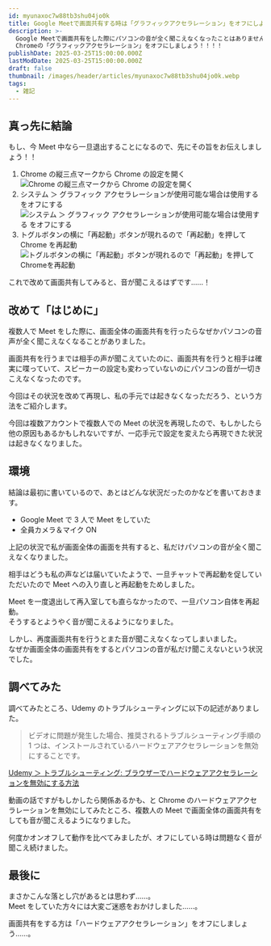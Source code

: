 ```yaml
---
id: myunaxoc7w88tb3shu04jo0k
title: Google Meetで画面共有する時は「グラフィックアクセラレーション」をオフにしよう
description: >-
  Google Meetで画面共有をした際にパソコンの音が全く聞こえなくなったことはありませんか？
  Chromeの「グラフィックアクセラレーション」をオフにしましょう！！！！
publishDate: 2025-03-25T15:00:00.000Z
lastModDate: 2025-03-25T15:00:00.000Z
draft: false
thumbnail: /images/header/articles/myunaxoc7w88tb3shu04jo0k.webp
tags:
  - 雑記
---
```


## 真っ先に結論

もし、今 Meet 中なら一旦退出することになるので、先にその旨をお伝えしましょう！！

1. Chrome の縦三点マークから Chrome の設定を開く  
   ![Chrome の縦三点マークから Chrome の設定を開く](/images/article/migrated/categories/memo/2/openSettings.webp)
1. システム ＞ グラフィック アクセラレーションが使用可能な場合は使用する をオフにする  
   ![システム ＞ グラフィック アクセラレーションが使用可能な場合は使用する をオフにする](/images/article/migrated/categories/memo/2/openSystemSettings.webp)
1. トグルボタンの横に「再起動」ボタンが現れるので「再起動」を押して Chrome を再起動  
   ![トグルボタンの横に「再起動」ボタンが現れるので「再起動」を押してChromeを再起動](/images/article/migrated/categories/memo/2/reboot.webp)

これで改めて画面共有してみると、音が聞こえるはずです……！

## 改めて「はじめに」

複数人で Meet をした際に、画面全体の画面共有を行ったらなぜかパソコンの音声が全く聞こえなくなることがありました。

画面共有を行うまでは相手の声が聞こえていたのに、画面共有を行うと相手は確実に喋っていて、スピーカーの設定も変わっていないのにパソコンの音が一切きこえなくなったのです。

今回はその状況を改めて再現し、私の手元では起きなくなっただろう、という方法をご紹介します。

今回は複数アカウントで複数人での Meet の状況を再現したので、もしかしたら他の原因もあるかもしれないですが、一応手元で設定を変えたら再現できた状況は起きなくなりました。

## 環境

結論は最初に書いているので、あとはどんな状況だったのかなどを書いておきます。

-   Google Meet で 3 人で Meet をしていた
-   全員カメラ＆マイク ON

上記の状況で私が画面全体の画面を共有すると、私だけパソコンの音が全く聞こえなくなりました。

相手はどうも私の声などは届いていたようで、一旦チャットで再起動を促していただいたので Meet への入り直しと再起動をためしました。

Meet を一度退出して再入室しても直らなかったので、一旦パソコン自体を再起動。  
そうするとようやく音が聞こえるようになりました。

しかし、再度画面共有を行うとまた音が聞こえなくなってしまいました。  
なぜか画面全体の画面共有をするとパソコンの音が私だけ聞こえないという状況でした。

## 調べてみた

調べてみたところ、Udemy のトラブルシューティングに以下の記述がありました。

> ビデオに問題が発生した場合、推奨されるトラブルシューティング手順の 1 つは、インストールされているハードウェアアクセラレーションを無効にすることです。

[Udemy ＞ トラブルシューティング: ブラウザーでハードウェアアクセラレーションを無効にする方法](https://support.udemy.com/hc/ja/articles/22543012795799-%E3%83%88%E3%83%A9%E3%83%96%E3%83%AB%E3%82%B7%E3%83%A5%E3%83%BC%E3%83%86%E3%82%A3%E3%83%B3%E3%82%B0-%E3%83%96%E3%83%A9%E3%82%A6%E3%82%B6%E3%83%BC%E3%81%A7%E3%83%8F%E3%83%BC%E3%83%89%E3%82%A6%E3%82%A7%E3%82%A2%E3%82%A2%E3%82%AF%E3%82%BB%E3%83%A9%E3%83%AC%E3%83%BC%E3%82%B7%E3%83%A7%E3%83%B3%E3%82%92%E7%84%A1%E5%8A%B9%E3%81%AB%E3%81%99%E3%82%8B%E6%96%B9%E6%B3%95?)

動画の話ですがもしかしたら関係あるかも、と Chrome のハードウェアアクセラレーションを無効にしてみたところ、複数人の Meet で画面全体の画面共有をしても音が聞こえるようになりました。

何度かオンオフして動作を比べてみましたが、オフにしている時は問題なく音が聞こえ続けました。

## 最後に

まさかこんな落とし穴があるとは思わず……。  
Meet をしていた方々には大変ご迷惑をおかけしました……。

画面共有をする方は「ハードウェアアクセラレーション」をオフにしましょう……。
